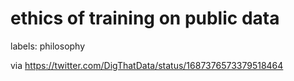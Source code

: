 # ethics of training on public data

labels: philosophy

via https://twitter.com/DigThatData/status/1687376573379518464

